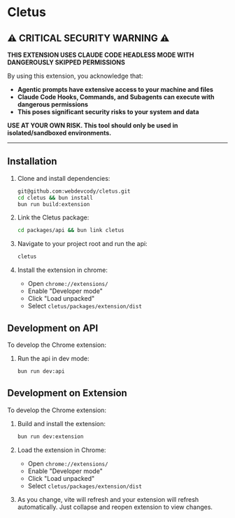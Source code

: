 # Cletus

## ⚠️ CRITICAL SECURITY WARNING ⚠️

**THIS EXTENSION USES CLAUDE CODE HEADLESS MODE WITH DANGEROUSLY SKIPPED PERMISSIONS**

By using this extension, you acknowledge that:

- **Agentic prompts have extensive access to your machine and files**
- **Claude Code Hooks, Commands, and Subagents can execute with dangerous permissions**
- **This poses significant security risks to your system and data**

**USE AT YOUR OWN RISK. This tool should only be used in isolated/sandboxed environments.**

---

## Installation

1. Clone and install dependencies:

   ```bash
   git@github.com:webdevcody/cletus.git
   cd cletus && bun install
   bun run build:extension
   ```

2. Link the Cletus package:

   ```bash
   cd packages/api && bun link cletus
   ```

3. Navigate to your project root and run the api:

   ```bash
   cletus
   ```

4. Install the extension in chrome:

   - Open `chrome://extensions/`
   - Enable "Developer mode"
   - Click "Load unpacked"
   - Select `cletus/packages/extension/dist`

## Development on API

To develop the Chrome extension:

1. Run the api in dev mode:
   ```bash
   bun run dev:api
   ```

## Development on Extension

To develop the Chrome extension:

1. Build and install the extension:

   ```bash
   bun run dev:extension
   ```

2. Load the extension in Chrome:

   - Open `chrome://extensions/`
   - Enable "Developer mode"
   - Click "Load unpacked"
   - Select `cletus/packages/extension/dist`

3. As you change, vite will refresh and your extension will refresh automatically. Just collapse and reopen extension to view changes.
